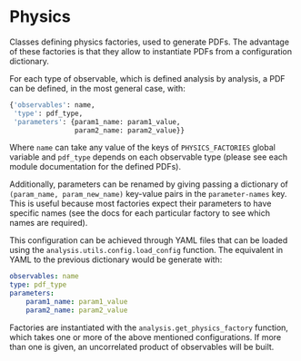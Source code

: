 Physics
=======

Classes defining physics factories, used to generate PDFs.
The advantage of these factories is that they allow to instantiate PDFs from a configuration dictionary.

For each type of observable, which is defined analysis by analysis, a PDF can be defined, in the most general case, with:

```python
{'observables': name,
 'type': pdf_type,
 'parameters': {param1_name: param1_value,
                param2_name: param2_value}}
```

Where `name` can take any value of the keys of `PHYSICS_FACTORIES` global variable and `pdf_type` depends on each observable type (please see each module documentation for the defined PDFs).

Additionally, parameters can be renamed by giving passing a dictionary of `(param_name, param_new_name)` key-value pairs in the `parameter-names` key.
This is useful because most factories expect their parameters to have specific names (see the docs for each particular factory to see which names are required).

This configuration can be achieved through YAML files that can be loaded using the `analysis.utils.config.load_config` function.
The equivalent in YAML to the previous dictionary would be generate with:

```yaml
observables: name
type: pdf_type
parameters:
    param1_name: param1_value
    param2_name: param2_value
```

Factories are instantiated with the `analysis.get_physics_factory` function, which takes one or more of the above mentioned configurations.
If more than one is given, an uncorrelated product of observables will be built.

